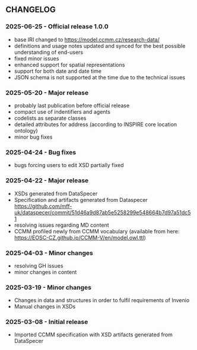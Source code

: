 CHANGELOG
---------------------------------------
### 2025-06-25 - Official release 1.0.0
* base IRI changed to https://model.ccmm.cz/research-data/
* definitions and usage notes updated and synced for the best possible understanding of end-users
* fixed minor issues 
* enhanced support for spatial representations 
* support for both date and date time 
* JSON schema is not supported at the time due to the technical issues


### 2025-05-20 - Major release
* probably last publication before official release
* compact use of indentifiers and agents
* codelists as separate classes
* detailed attributes for address (according to INSPIRE core location ontology)
* minor bug fixes

### 2025-04-24 - Bug fixes
* bugs forcing users to edit XSD partially fixed

### 2025-04-22 - Major release
* XSDs generated from DataSpecer
* Specification and artifacts generated from Dataspecer https://github.com/mff-uk/dataspecer/commit/51d46a9d87ab5e5258299e548664b7d97a51dc51
* resolving issues regarding MD content
* CCMM profiled newly from CCMM vocabulary (available from here: https://EOSC-CZ.github.io/CCMM-V/en/model.owl.ttl)

### 2025-04-03 - Minor changes
* resolving GH issues
* minor changes in content

### 2025-03-19 - Minor changes
* Changes in data and structures in order to fulfil requirements of Invenio
* Manual changes in XSDs 

### 2025-03-08 - Initial release
* Imported CCMM specification with XSD artifacts generated from DataSpecer 
